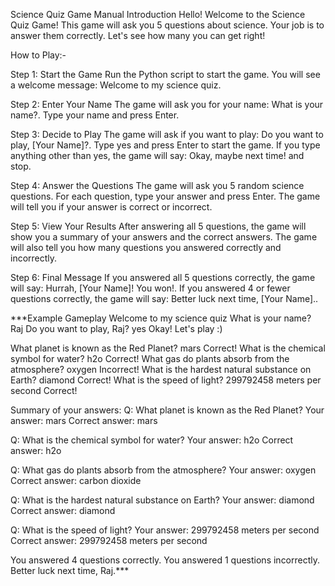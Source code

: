 Science Quiz Game Manual
Introduction
Hello! Welcome to the Science Quiz Game! This game will ask you 5 questions about science. Your job is to answer them correctly. Let's see how many you can get right!

How to Play:-

Step 1: Start the Game
Run the Python script to start the game.
You will see a welcome message: Welcome to my science quiz.

Step 2: Enter Your Name
The game will ask you for your name: What is your name?.
Type your name and press Enter.

Step 3: Decide to Play
The game will ask if you want to play: Do you want to play, [Your Name]?.
Type yes and press Enter to start the game.
If you type anything other than yes, the game will say: Okay, maybe next time! and stop.

Step 4: Answer the Questions
The game will ask you 5 random science questions.
For each question, type your answer and press Enter.
The game will tell you if your answer is correct or incorrect.

Step 5: View Your Results
After answering all 5 questions, the game will show you a summary of your answers and the correct answers.
The game will also tell you how many questions you answered correctly and incorrectly.

Step 6: Final Message
If you answered all 5 questions correctly, the game will say: Hurrah, [Your Name]! You won!.
If you answered 4 or fewer questions correctly, the game will say: Better luck next time, [Your Name]..

***Example Gameplay
Welcome to my science quiz
What is your name? Raj
Do you want to play, Raj? yes
Okay! Let's play :)

What planet is known as the Red Planet? mars
Correct!
What is the chemical symbol for water? h2o
Correct!
What gas do plants absorb from the atmosphere? oxygen
Incorrect!
What is the hardest natural substance on Earth? diamond
Correct!
What is the speed of light? 299792458 meters per second
Correct!

Summary of your answers:
Q: What planet is known as the Red Planet?
Your answer: mars
Correct answer: mars

Q: What is the chemical symbol for water?
Your answer: h2o
Correct answer: h2o

Q: What gas do plants absorb from the atmosphere?
Your answer: oxygen
Correct answer: carbon dioxide

Q: What is the hardest natural substance on Earth?
Your answer: diamond
Correct answer: diamond

Q: What is the speed of light?
Your answer: 299792458 meters per second
Correct answer: 299792458 meters per second

You answered 4 questions correctly.
You answered 1 questions incorrectly.
Better luck next time, Raj.***
